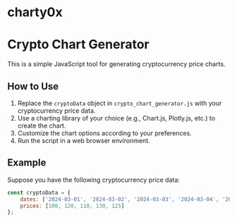 # charty0x

# Crypto Chart Generator

This is a simple JavaScript tool for generating cryptocurrency price charts.

## How to Use

1. Replace the `cryptoData` object in `crypto_chart_generator.js` with your cryptocurrency price data.
2. Use a charting library of your choice (e.g., Chart.js, Plotly.js, etc.) to create the chart.
3. Customize the chart options according to your preferences.
4. Run the script in a web browser environment.

## Example

Suppose you have the following cryptocurrency price data:

```javascript
const cryptoData = {
    dates: ['2024-03-01', '2024-03-02', '2024-03-03', '2024-03-04', '2024-03-05'],
    prices: [100, 120, 110, 130, 125]
};
